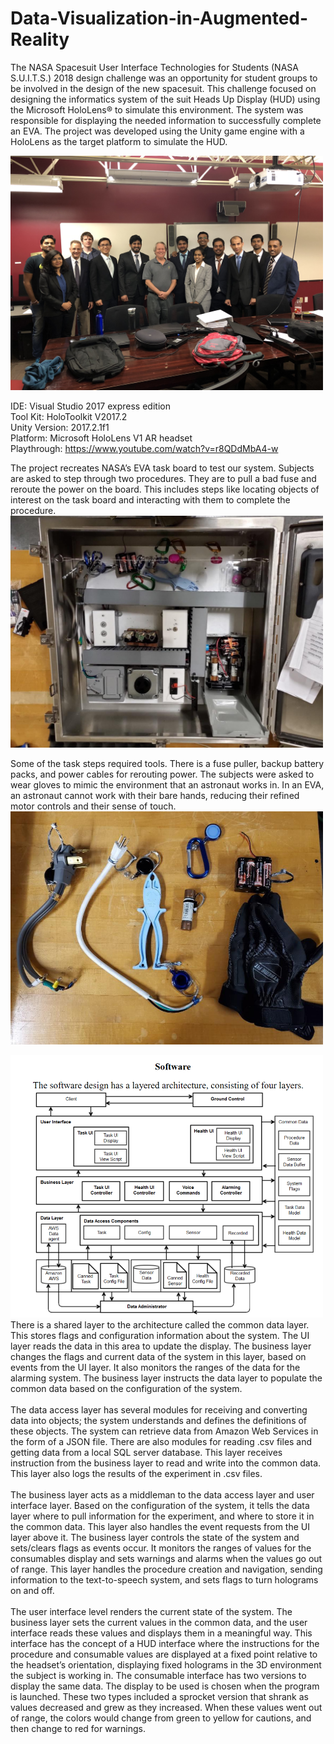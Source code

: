 # Data-Visualization-in-Augmented-Reality
The NASA Spacesuit User Interface Technologies for Students (NASA S.U.I.T.S.) 2018 design challenge was an opportunity for student groups to be involved in the design of the new spacesuit. This challenge focused on designing the informatics system of the suit Heads Up Display (HUD) using the Microsoft HoloLens® to simulate this environment. The system was responsible for displaying the needed information to successfully complete an EVA. The project was developed using the Unity game engine with a HoloLens as the target platform to simulate the HUD. 

<img src="/Documentation/Group_Photo2.jpeg" width="500">
  
IDE: Visual Studio 2017 express edition  
Tool Kit: HoloToolkit V2017.2  
Unity Version: 2017.2.1f1  
Platform: Microsoft HoloLens V1 AR headset  
Playthrough: https://www.youtube.com/watch?v=r8QDdMbA4-w  

The project recreates NASA’s EVA task board to test our system. Subjects are
asked to step through two procedures. They are to pull a bad fuse and reroute the power
on the board. This includes steps like locating objects of interest on the task board and
interacting with them to complete the procedure.  
<img src="Documentation/box.png" width="500">  

Some of the task steps required tools. There is a fuse puller, backup battery packs, and power cables for rerouting power. The subjects were asked to wear gloves to mimic the environment that an astronaut works in. In an EVA, an astronaut cannot work with their bare hands, reducing their refined motor controls and their sense of touch.  
<img src="/Documentation/tools.png" width="500">  

<img src="Documentation/software_architecture.png" width="500"> 
There is a shared layer to the architecture called the common data layer. This
stores flags and configuration information about the system. The UI layer reads the data
in this area to update the display. The business layer changes the flags and current data of
the system in this layer, based on events from the UI layer. It also monitors the ranges of
the data for the alarming system. The business layer instructs the data layer to populate
the common data based on the configuration of the system.  
<br/><br/>  
The data access layer has several modules for receiving and converting data into
objects; the system understands and defines the definitions of these objects. The system
can retrieve data from Amazon Web Services in the form of a JSON file. There are also
modules for reading .csv files and getting data from a local SQL server database. This
layer receives instruction from the business layer to read and write into the common data.
This layer also logs the results of the experiment in .csv files.  
<br/><br/>  
The business layer acts as a middleman to the data access layer and user interface
layer. Based on the configuration of the system, it tells the data layer where to pull
information for the experiment, and where to store it in the common data. This layer also
handles the event requests from the UI layer above it. The business layer controls the
state of the system and sets/clears flags as events occur. It monitors the ranges of values
for the consumables display and sets warnings and alarms when the values go out of
range. This layer handles the procedure creation and navigation, sending information to
the text-to-speech system, and sets flags to turn holograms on and off.  
<br/><br/>  
The user interface level renders the current state of the system. The business layer
sets the current values in the common data, and the user interface reads these values and
displays them in a meaningful way. This interface has the concept of a HUD interface
where the instructions for the procedure and consumable values are displayed at a fixed
point relative to the headset’s orientation, displaying fixed holograms in the 3D
environment the subject is working in. The consumable interface has two versions to
display the same data. The display to be used is chosen when the program is launched.
These two types included a sprocket version that shrank as values decreased and grew as
they increased. When these values went out of range, the colors would change from green
to yellow for cautions, and then change to red for warnings.  
<br/><br/>  
